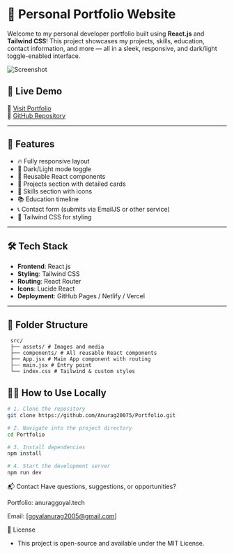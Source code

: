 # 💼 Personal Portfolio Website

Welcome to my personal developer portfolio built using **React.js** and **Tailwind CSS**! This project showcases my projects, skills, education, contact information, and more — all in a sleek, responsive, and dark/light toggle-enabled interface.

![Screenshot](./public/preview.png)

## 🚀 Live Demo

🔗 [Visit Portfolio](portfolio-five-flame-11.vercel.app)  
📂 [GitHub Repository](https://github.com/Anurag20075/Portfolio)

---

## 📌 Features

- 🔥 Fully responsive layout  
- 🌙 Dark/Light mode toggle  
- 🧩 Reusable React components  
- 📁 Projects section with detailed cards  
- 🧠 Skills section with icons  
- 📚 Education timeline  
- 📞 Contact form (submits via EmailJS or other service)  
- 🎨 Tailwind CSS for styling  

---

## 🛠️ Tech Stack

- **Frontend**: React.js  
- **Styling**: Tailwind CSS  
- **Routing**: React Router  
- **Icons**: Lucide React  
- **Deployment**: GitHub Pages / Netlify / Vercel  

---

## 📁 Folder Structure
```
 src/
 ├── assets/ # Images and media
 ├── components/ # All reusable React components 
 ├── App.jsx # Main App component with routing
 ├── main.jsx # Entry point
 └── index.css # Tailwind & custom styles
```

## 🧑‍💻 How to Use Locally

```bash
# 1. Clone the repository
git clone https://github.com/Anurag20075/Portfolio.git

# 2. Navigate into the project directory
cd Portfolio

# 3. Install dependencies
npm install

# 4. Start the development server
npm run dev
```
📬 Contact
Have questions, suggestions, or opportunities?

Portfolio: anuraggoyal.tech

Email: [goyalanurag2005@gmail.com]

[LinkedIn]: (https://www.linkedin.com/in/anurag-goyal-05929b317/)

[GitHub]: (github.com/Anurag20075)

📝 License
* This project is open-source and available under the MIT License.


